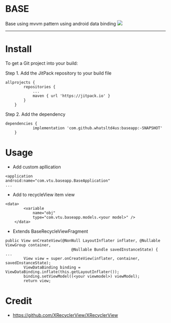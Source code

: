 # BASE
Base using mvvm pattern using android data binding
[![](https://jitpack.io/v/whatsltd4us/baseapp.svg)](https://jitpack.io/#whatsltd4us/baseapp)

---
# Install
To get a Git project into your build:

Step 1. Add the JitPack repository to your build file
```
allprojects {
		repositories {
			...
			maven { url 'https://jitpack.io' }
		}
	}
```
Step 2. Add the dependency
```
dependencies {
	        implementation 'com.github.whatsltd4us:baseapp:-SNAPSHOT'
	}
```
# Usage
- Add custom apllication 
```
<application
android:name="com.vtu.baseapp.BaseApplication"
...
```
- Add to recycleView item view
```
<data>
        <variable
            name="obj"
            type="com.vtu.baseapp.models.<your model>" />
    </data>
```
- Extends BaseRecycleViewFragment
```
public View onCreateView(@NonNull LayoutInflater inflater, @Nullable ViewGroup container,
                             @Nullable Bundle savedInstanceState) {
...
        View view = super.onCreateView(inflater, container, savedInstanceState);
        ViewDataBinding binding = ViewDataBinding.inflate(this.getLayoutInflater());
        binding.setViewModel((<your viewmodel>) viewModel);
        return view;
```

# Credit
- https://github.com/XRecyclerView/XRecyclerView
